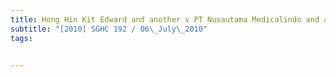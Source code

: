 ```yaml
---
title: Hong Hin Kit Edward and another v PT Nusautama Medicalindo and another 
subtitle: "[2010] SGHC 192 / 06\_July\_2010"
tags:


---
```


